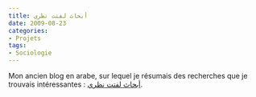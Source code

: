 ```yaml
---
title: أبحاث لفتت نظري
date: 2009-08-23
categories:
- Projets
tags:
- Sociologie
---
```


Mon ancien blog en arabe, sur lequel je résumais des recherches que je trouvais intéressantes : [أبحاث لفتت نظري](https://benjamingeer.blogspot.com/).
